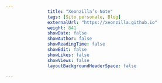---
                title: "Xeonzilla’s Note"
                tags: [Sito personale, Blog]
                externalUrl: "https://xeonzilla.github.io"
                weight: 841
                showDate: false
                showAuthor: false
                showReadingTime: false
                showEdit: false
                showLikes: false
                showViews: false
                layoutBackgroundHeaderSpace: false
                ---

